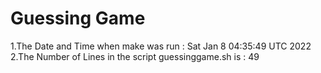  # Guessing Game 
  1.The Date and Time when make was run :
Sat Jan  8 04:35:49 UTC 2022
  2.The Number of Lines in the script guessinggame.sh is : 
49
